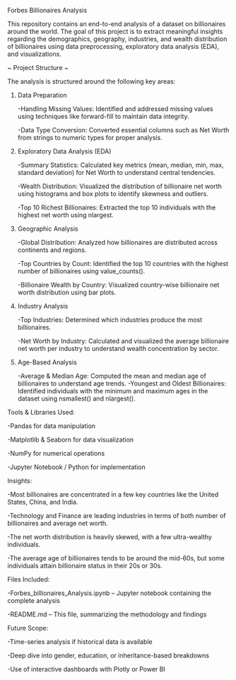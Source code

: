 Forbes Billionaires Analysis

This repository contains an end-to-end analysis of a dataset on billionaires around the world. The goal of this project is to extract meaningful insights regarding the demographics, geography, industries, and wealth distribution of billionaires using data preprocessing, exploratory data analysis (EDA), and visualizations.

~ Project Structure ~

 The analysis is structured around the following key areas:

 1. Data Preparation

    -Handling Missing Values:
      Identified and addressed missing values using techniques like forward-fill to maintain data integrity.

    -Data Type Conversion:
      Converted essential columns such as Net Worth from strings to numeric types for proper analysis.

  3. Exploratory Data Analysis (EDA)

     -Summary Statistics:
       Calculated key metrics (mean, median, min, max, standard deviation) for Net Worth to understand central tendencies.

     -Wealth Distribution:
       Visualized the distribution of billionaire net worth using histograms and box plots to identify skewness and outliers.

     -Top 10 Richest Billionaires:
       Extracted the top 10 individuals with the highest net worth using nlargest.

  5. Geographic Analysis

     -Global Distribution:
       Analyzed how billionaires are distributed across continents and regions.

     -Top Countries by Count: 
        Identified the top 10 countries with the highest number of billionaires using value_counts().

     -Billionaire Wealth by Country:
        Visualized country-wise billionaire net worth distribution using bar plots.

  7. Industry Analysis

     -Top Industries:
       Determined which industries produce the most billionaires.

     -Net Worth by Industry:
       Calculated and visualized the average billionaire net worth per industry to understand wealth concentration by sector.

  9. Age-Based Analysis

     -Average & Median Age:
       Computed the mean and median age of billionaires to understand age trends.
     -Youngest and Oldest Billionaires:
       Identified individuals with the minimum and maximum ages in the dataset using nsmallest() and nlargest().

Tools & Libraries Used:

  -Pandas for data manipulation

  -Matplotlib & Seaborn for data visualization

  -NumPy for numerical operations

  -Jupyter Notebook / Python for implementation

Insights:

  -Most billionaires are concentrated in a few key countries like the United States, China, and India.

  -Technology and Finance are leading industries in terms of both number of billionaires and average net worth.

  -The net worth distribution is heavily skewed, with a few ultra-wealthy individuals.

  -The average age of billionaires tends to be around the mid-60s, but some individuals attain billionaire status in their 20s or 30s.

Files Included:

  -Forbes_billionaires_Analysis.ipynb – Jupyter notebook containing the complete analysis

  -README.md – This file, summarizing the methodology and findings

Future Scope:

  -Time-series analysis if historical data is available

  -Deep dive into gender, education, or inheritance-based breakdowns

  -Use of interactive dashboards with Plotly or Power BI
